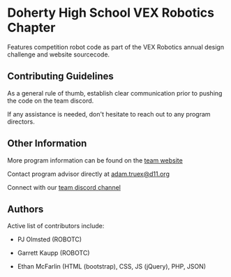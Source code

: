 # Doherty High School VEX Robotics Chapter

Features competition robot code as part of the VEX Robotics annual design challenge and website sourcecode.

## Contributing Guidelines

As a general rule of thumb, establish clear communication prior to pushing the code on the team discord.

If any assistance is needed, don't hesitate to reach out to any program directors.

## Other Information


More program information can be found on the [team website](https://doherty-tsa.github.io/)



Contact program advisor directly at adam.truex@d11.org



Connect with our [team discord channel](https://discord.gg/qvPxhN) 

## Authors



Active list of contributors include:

 

 - PJ Olmsted (ROBOTC)
  
 

 - Garrett Kaupp (ROBOTC)
 
 
 
 - Ethan McFarlin (HTML (bootstrap), CSS, JS (jQuery), PHP, JSON)
